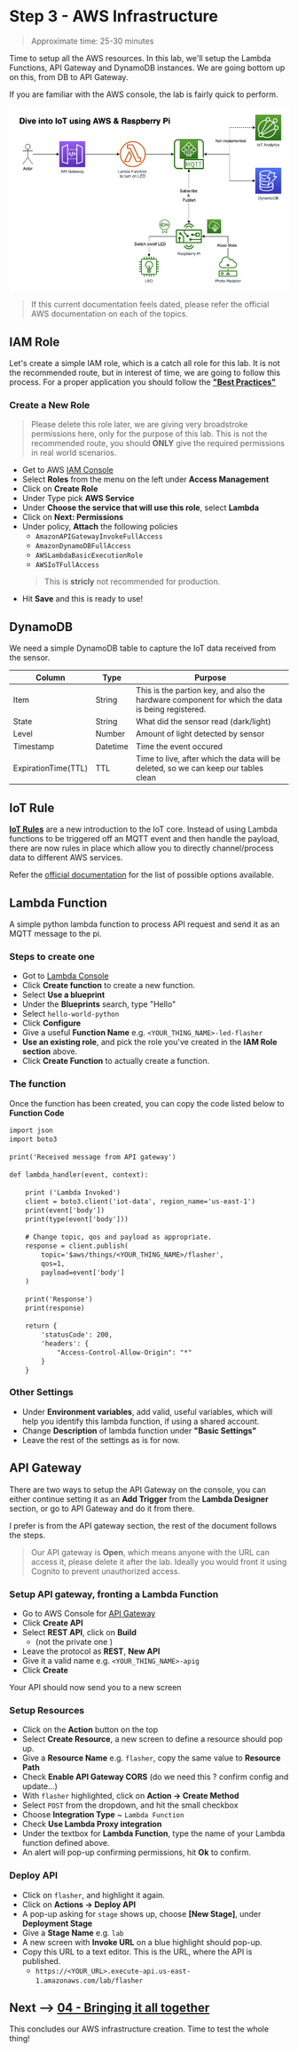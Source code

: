 # Step 3 - AWS Infrastructure

> Approximate time: 25-30 minutes

Time to setup all the AWS resources. In this lab, we'll setup the Lambda Functions, API Gateway and DynamoDB instances. We are going bottom up on this, from DB to API Gateway.

If you are familiar with the AWS console, the lab is fairly quick to perform.

![Infrastructure](dive-into-iot.png)

> If this current documentation feels dated, please refer the official AWS documentation on each of the topics.

<!-- > If the lab is running late, I might ask you to run the CF script, which build the whole setup for you. -->

## IAM Role

Let's create a simple IAM role, which is a catch all role for this lab. It is not the recommended route, but in interest of time, we are going to follow this process. For a proper application you should follow the [**"Best Practices"**](https://docs.aws.amazon.com/IAM/latest/UserGuide/best-practices.html)

### Create a New Role

> Please delete this role later, we are giving very broadstroke permissions here, only for the purpose of this lab. This is not the recommended route, you should **ONLY** give the required permissions in real world scenarios.

 * Get to AWS [IAM Console](https://console.aws.amazon.com/iam/)
 * Select **Roles** from the menu on the left under **Access Management**
 * Click on **Create Role**
 * Under Type pick **AWS Service**
 * Under **Choose the service that will use this role**, select **Lambda**
 * Click on **Next: Permissions**
 * Under policy, **Attach** the following policies
   * `AmazonAPIGatewayInvokeFullAccess`
   * `AmazonDynamoDBFullAccess`
   * `AWSLambdaBasicExecutionRole`
   * `AWSIoTFullAccess`
   > This is **stricly** not recommended for production.
 * Hit **Save** and this is ready to use!

## DynamoDB

We need a simple DynamoDB table to capture the IoT data received from the sensor.

| Column | Type | Purpose |
| ----- |------| --------|
|Item   | String  | This is the partion key, and also the hardware component for which the data is being registered.  |
|State   | String   | What did the sensor read (dark/light) |
|Level   | Number  | Amount of light detected by sensor  |
|Timestamp   | Datetime  | Time the event occured  |
| ExpirationTime(TTL)  | TTL   | Time to live, after which the data will be deleted, so we can keep our tables clean |

## IoT Rule
[**IoT Rules**](https://docs.aws.amazon.com/iot/latest/developerguide/iot-rules.html) are a new introduction to the IoT core. Instead of using Lambda functions to be triggered off an MQTT event and then handle the payload, there are now rules in place which allow you to directly channel/process data to different AWS services.

Refer the [official documentation](https://docs.aws.amazon.com/iot/latest/developerguide/iot-rules.html) for the list of possible options available.

## Lambda Function

A simple python lambda function to process API request and send it as an MQTT message to the pi.

### Steps to create one

 * Got to [Lambda Console](https://console.aws.amazon.com/lambda)
 * Click **Create function** to create a new function.
 * Select **Use a blueprint**
 * Under the **Blueprints** search, type "Hello"
 * Select `hello-world-python`
 * Click **Configure**
 * Give a useful **Function Name** e.g. `<YOUR_THING_NAME>-led-flasher`
 * **Use an existing role**, and pick the role you've created in the **IAM Role section** above.
 * Click **Create Function**  to actually create a function.

### The function

Once the function has been created, you can copy the code listed below to **Function Code**

```
import json
import boto3

print('Received message from API gateway')

def lambda_handler(event, context):

    print ('Lambda Invoked')
    client = boto3.client('iot-data', region_name='us-east-1')
    print(event['body'])
    print(type(event['body']))

    # Change topic, qos and payload as appropriate.
    response = client.publish(
        topic='$aws/things/<YOUR_THING_NAME>/flasher',
        qos=1,
        payload=event['body']
    )

    print('Response')
    print(response)

    return {
        'statusCode': 200,
        'headers': {
            "Access-Control-Allow-Origin": "*"
        }
    }
```

### Other Settings

 * Under **Environment variables**, add valid, useful variables, which will help you identify this lambda function, if using a shared account.
 * Change **Description** of lambda function under **"Basic Settings"**
 * Leave the rest of the settings as is for now.

## API Gateway

There are two ways to setup the API Gateway on the console, you can either continue setting it as an **Add Trigger** from the **Lambda Designer** section, or go to API Gateway and do it from there.

I prefer is from the API gateway section, the rest of the document follows the steps.

> Our API gateway is **Open**, which means anyone with the URL can access it, please delete it after the lab. Ideally you would front it using Cognito to prevent unauthorized access.

### Setup API gateway, fronting a Lambda Function

 * Go to AWS Console for [API Gateway](https://console.aws.amazon.com/apigateway/)
 * Click **Create API**
 * Select **REST API**, click on **Build**
   * (not the private one )
 * Leave the protocol as **REST**, **New API**
 * Give it a valid name e.g. `<YOUR_THING_NAME>-apig`
 * Click **Create**

Your API should now send you to a new screen

### Setup Resources

 * Click on the **Action** button on the top
 * Select **Create Resource**, a new screen to define a resource should pop up.
 * Give a **Resource Name** e.g. `flasher`, copy the same value to **Resource Path**
 * Check **Enable API Gateway CORS** (do we need this ? confirm config and update...)
 * With `flasher` highlighted, click on **Action -> Create Method**
 * Select `POST` from the dropdown, and hit the small checkbox
 * Choose **Integration Type** ~ `Lambda Function`
 * Check **Use Lambda Proxy integration**
 * Under the textbox for **Lambda Function**, type the name of your Lambda function defined above.
 * An alert will pop-up confirming permissions, hit **Ok** to confirm.

### Deploy API

 * Click on `flasher`, and highlight it again.
 * Click on **Actions -> Deploy API**
 * A pop-up asking for `stage` shows up, choose **[New Stage]**, under **Deployment Stage**
 * Give a **Stage Name** e.g. `lab`
 * A new screen with **Invoke URL** on a blue highlight should pop-up.
 * Copy this URL to a text editor. This is the URL, where the API is published.
   * `https://<YOUR_URL>.execute-api.us-east-1.amazonaws.com/lab/flasher`

## Next --> [04 - Bringing it all together](../04-end-to-end)
This concludes our AWS infrastructure creation. Time to test the whole thing!

